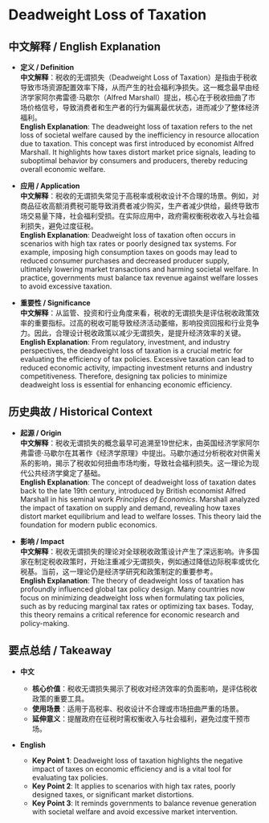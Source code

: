 # Deadweight Loss of Taxation

## 中文解释 / English Explanation

* **定义 / Definition**  
  **中文解释**：税收的无谓损失（Deadweight Loss of Taxation）是指由于税收导致市场资源配置效率下降，从而产生的社会福利净损失。这一概念最早由经济学家阿尔弗雷德·马歇尔（Alfred Marshall）提出，核心在于税收扭曲了市场价格信号，导致消费者和生产者的行为偏离最优状态，进而减少了整体经济福利。  
  **English Explanation**: The deadweight loss of taxation refers to the net loss of societal welfare caused by the inefficiency in resource allocation due to taxation. This concept was first introduced by economist Alfred Marshall. It highlights how taxes distort market price signals, leading to suboptimal behavior by consumers and producers, thereby reducing overall economic welfare.

* **应用 / Application**  
  **中文解释**：税收的无谓损失常见于高税率或税收设计不合理的场景。例如，对商品征收高额消费税可能导致消费者减少购买，生产者减少供给，最终导致市场交易量下降，社会福利受损。在实际应用中，政府需权衡税收收入与社会福利损失，避免过度征税。  
  **English Explanation**: Deadweight loss of taxation often occurs in scenarios with high tax rates or poorly designed tax systems. For example, imposing high consumption taxes on goods may lead to reduced consumer purchases and decreased producer supply, ultimately lowering market transactions and harming societal welfare. In practice, governments must balance tax revenue against welfare losses to avoid excessive taxation.

* **重要性 / Significance**  
  **中文解释**：从监管、投资和行业角度来看，税收的无谓损失是评估税收政策效率的重要指标。过高的税收可能导致经济活动萎缩，影响投资回报和行业竞争力。因此，合理设计税收政策以减少无谓损失，是提升经济效率的关键。  
  **English Explanation**: From regulatory, investment, and industry perspectives, the deadweight loss of taxation is a crucial metric for evaluating the efficiency of tax policies. Excessive taxation can lead to reduced economic activity, impacting investment returns and industry competitiveness. Therefore, designing tax policies to minimize deadweight loss is essential for enhancing economic efficiency.

## 历史典故 / Historical Context

* **起源 / Origin**  
  **中文解释**：税收无谓损失的概念最早可追溯至19世纪末，由英国经济学家阿尔弗雷德·马歇尔在其著作《经济学原理》中提出。马歇尔通过分析税收对供需关系的影响，揭示了税收如何扭曲市场均衡，导致社会福利损失。这一理论为现代公共经济学奠定了基础。  
  **English Explanation**: The concept of deadweight loss of taxation dates back to the late 19th century, introduced by British economist Alfred Marshall in his seminal work *Principles of Economics*. Marshall analyzed the impact of taxation on supply and demand, revealing how taxes distort market equilibrium and lead to welfare losses. This theory laid the foundation for modern public economics.

* **影响 / Impact**  
  **中文解释**：税收无谓损失的理论对全球税收政策设计产生了深远影响。许多国家在制定税收政策时，开始注重减少无谓损失，例如通过降低边际税率或优化税基。当前，这一理论仍是经济学研究和政策制定的重要参考。  
  **English Explanation**: The theory of deadweight loss of taxation has profoundly influenced global tax policy design. Many countries now focus on minimizing deadweight loss when formulating tax policies, such as by reducing marginal tax rates or optimizing tax bases. Today, this theory remains a critical reference for economic research and policy-making.

## 要点总结 / Takeaway

* **中文**  
  - **核心价值**：税收无谓损失揭示了税收对经济效率的负面影响，是评估税收政策的重要工具。  
  - **使用场景**：适用于高税率、税收设计不合理或市场扭曲严重的场景。  
  - **延伸意义**：提醒政府在征税时需权衡收入与社会福利，避免过度干预市场。  

* **English**  
  - **Key Point 1**: Deadweight loss of taxation highlights the negative impact of taxes on economic efficiency and is a vital tool for evaluating tax policies.  
  - **Key Point 2**: It applies to scenarios with high tax rates, poorly designed taxes, or significant market distortions.  
  - **Key Point 3**: It reminds governments to balance revenue generation with societal welfare and avoid excessive market intervention.